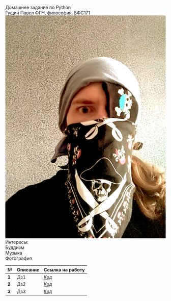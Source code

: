 Домашнее задание по Python
<br/>
Гущин Павел ФГН, философия, БФС171
<br/>
![alt text](https://github.com/Otzak/Otzak.github.io/blob/master/15.jpg)
<br/>
Интересы:
<br/>
Буддизм
<br/>
Музыка
<br/>
Фотография




|  №      | Описание    | Ссылка на работу |
| :------------- |:-------------| :-----|
| **1**    | Дз1| [*Код*](https://github.com/Otzak/python-dh-hw/blob/master/HW1.ipynb) |
| **2**    | Дз2| [*Код*](https://www.github.com) |
| **3**    | Дз3| [*Код*](https://www.github.com) |
